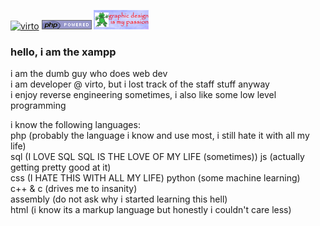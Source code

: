 <a href="playvirto.site">![virto](https://playvirto.site/assets/BH_favicon.png)</a>
![php](https://raw.githubusercontent.com/whatthexampp/whatthexampp/refs/heads/main/phppowred.png)
![passion](https://github.com/whatthexampp/whatthexampp/blob/main/deisgn.png?raw=true)

### hello, i am the xampp<br>
i am the dumb guy who does web dev<br>
i am developer @ virto, but i lost track of the staff stuff anyway<br>
i enjoy reverse engineering sometimes, i also like some low level programming<br>

i know the following languages:<br>
php (probably the language i know and use most, i still hate it with all my life)<br>
sql (I LOVE SQL SQL IS THE LOVE OF MY LIFE (sometimes))
js (actually getting pretty good at it)<br>
css (I HATE THIS WITH ALL MY LIFE)
python (some machine learning)<br>
c++ & c (drives me to insanity)<br>
assembly (do not ask why i started learning this hell)<br>
html (i know its a markup language but honestly i couldn't care less)
